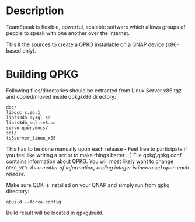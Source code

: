 Description
===========
TeamSpeak is flexible, powerful, scalable software which allows groups of people to speak with one another over the Internet.

This it the sources to create a QPKG installable on a QNAP device (x86-based only).

Building QPKG
=============
Following files/directories should be extracted from Linux Server x86 tgz and copied/moved inside qpkg\x86 directory:

	doc/
	libgcc_s.so.1
	libts3db_mysql.so
	libts3db_sqlite3.so
	serverquerydocs/
	sql/
	ts3server_linux_x86

This has to be done manually upon each release - Feel free to participate if you feel like writing a script to make things better :-)
File qpkg\qpkg.conf contains information about QPKG. You will most likely want to change `QPKG_VER`.
*As a matter of information, ending integer is increased upon each release.*

Make sure QDK is installed on your QNAP and simply run from qpkg directory:

	qbuild --force-config

Build result will be located in qpkg\build.
